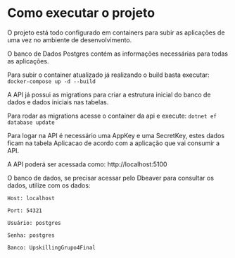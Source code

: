 # Como executar o projeto

O projeto está todo configurado em containers para subir as aplicações de uma vez no ambiente de desenvolvimento.

O banco de Dados Postgres contém as informações necessárias para todas as aplicações.

Para subir o container atualizado já realizando o build basta executar:
`docker-compose up -d --build`

A API já possui as migrations para criar a estrutura inicial do banco de dados e dados iniciais nas tabelas.

Para rodar as migrations acesse o container da api e execute:
`dotnet ef database update`

Para logar na API é necessário uma AppKey e uma SecretKey, estes dados ficam na tabela Aplicacao de acordo com a aplicação que vai consumir a API.

A API poderá ser acessada como:
http://localhost:5100

O banco de dados, se precisar acessar pelo Dbeaver para consultar os dados, utilize com os dados:

`Host: localhost`

`Port: 54321`

`Usuário: postgres`

`Senha: postgres`

`Banco: UpskillingGrupo4Final`

